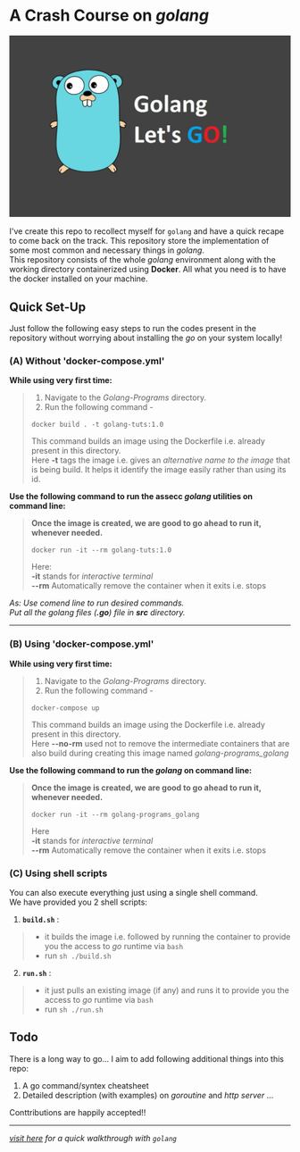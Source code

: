 # A Crash Course on _golang_

![golang banner](./assets/banner.jpg)  

I've create this repo to recollect myself for `golang` and have a quick recape to come back on the track. This repository store the implementation of some most common and necessary things in _golang_.  
This repository consists of the whole _golang_ environment along with the working directory 
containerized using **Docker**. All what you need is to have the docker installed on your machine.  

## Quick Set-Up  
Just follow the following easy steps to run the codes present in the repository without worrying about installing the _go_ on your system locally!  

### (A) Without 'docker-compose.yml'  
__While using very first time:__  

> 1. Navigate to the *Golang-Programs* directory.   
> 2. Run the following command -  
> ```  
> docker build . -t golang-tuts:1.0  
> ```  
> This command builds an image using the Dockerfile i.e. already present in this directory.  
> Here **-t** tags the image i.e. gives an *alternative name to the image* that is being build. It helps it identify the image easily rather than using its id.  

__Use the following command to run the assecc _golang_ utilities on command line:__  
> **Once the image is created, we are good to go ahead to run it, whenever needed.**  
> ```
> docker run -it --rm golang-tuts:1.0
> ```  
> Here:  
> **-it** stands for *interactive terminal*  
> **--rm** Automatically remove the container when it exits i.e. stops  

_As: Use comend line to run desired commands._  
_Put all the _golang_ files (**.go**) file in **src** directory._  

---  

### (B) Using 'docker-compose.yml'  
__While using very first time:__   
> 1. Navigate to the *Golang-Programs* directory.  
> 2. Run the following command -  
> ```  
> docker-compose up  
> ```  
> This command builds an image using the Dockerfile i.e. already present in this directory.   
> Here **--no-rm** used not to remove the intermediate containers that are also build during creating this image named *golang-programs_golang*   
>    

__Use the following command to run the _golang_ on command line:__ <br />
> **Once the image is created, we are good to go ahead to run it, whenever needed.** <br />
> ```
> docker run -it --rm golang-programs_golang
> ```
> Here  
> **-it** stands for *interactive terminal* <br />
> **--rm** Automatically remove the container when it exits i.e. stops <br />
>

### (C) Using shell scripts  

You can also execute everything just using a single shell command.  
We have provided you 2 shell scripts:  

1. **`build.sh`** :  
> - it builds the image i.e. followed by running the container to provide you the access to _go_ runtime via `bash`  
> - run ```sh ./build.sh```  

2. **`run.sh`** :  
> - it just pulls an existing image (if any) and runs it to provide you the access to _go_ runtime via `bash`  
> - run ```sh ./run.sh```  

## Todo  

There is a long way to go... I aim to add following additional things into this repo:  
1. A go command/syntex cheatsheet  
2. Detailed description (with examples) on _goroutine_ and _http server_  ...

Conttributions are happily accepted!!  

---  

[_visit here_](Golang-Programs) _for a quick walkthrough with ```golang```_

